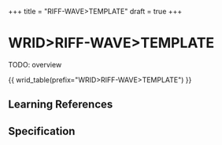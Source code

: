 +++
title = "RIFF-WAVE>TEMPLATE"
draft = true
+++

# WRID>RIFF-WAVE>TEMPLATE

TODO: overview

{{ wrid_table(prefix="WRID>RIFF-WAVE>TEMPLATE") }}

## Learning References


## Specification



